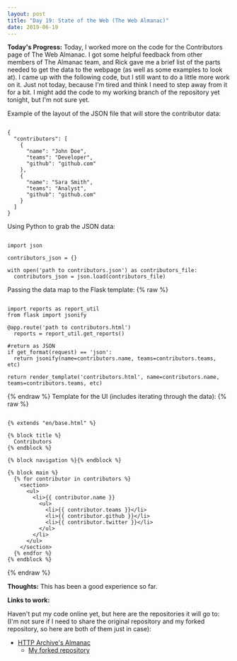 ```yaml
---
layout: post
title: "Day 19: State of the Web (The Web Almanac)"
date: 2019-06-19
---
```


**Today's Progress:** Today, I worked more on the code for the Contributors page of The Web Almanac. I got some helpful feedback from other members of The Almanac team, and Rick gave me a brief list of the parts needed to get the data to the webpage (as well as some examples to look at). I came up with the following code, but I still want to do a little more work on it. Just not today, because I'm tired and think I need to step away from it for a bit. I might add the code to my working branch of the repository yet tonight, but I'm not sure yet.

Example of the layout of the JSON file that will store the contributor data:
<pre><code>
{
  "contributors": [
    { 
      "name": "John Doe",
      "teams": "Developer",
      "github": "github.com"
    },
    { 
      "name": "Sara Smith",
      "teams": "Analyst",
      "github": "github.com"
    }
  ]
}
</code></pre>

Using Python to grab the JSON data:
<pre><code>
import json

contributors_json = {}

with open('path to contributors.json') as contributors_file:
  contributors_json = json.load(contributors_file)
</code></pre>

Passing the data map to the Flask template:
{% raw %}
<pre><code>
import reports as report_util
from flask import jsonify

&#64;app.route('path to contributors.html')
  reports = report_util.get_reports()

&#35;return as JSON
if get_format(request) == 'json':
  return jsonify(name=contributors.name, teams=contributors.teams, etc)

return render_template('contributors.html', name=contributors.name, teams=contributors.teams, etc)
</code></pre>
{% endraw %}
Template for the UI (includes iterating through the data):
{% raw %}
<pre><code>
{% extends "en/base.html" %}

{% block title %}
  Contributors
{% endblock %}

{% block navigation %}{% endblock %}

{% block main %}
  {% for contributor in contributors %}
    &lt;section&gt;
      &lt;ul&gt;
        &lt;li&gt;{{ contributor.name }} <!-- or {{ name }} ? -->
          &lt;ul&gt;
            &lt;li&gt;{{ contributor.teams }}&lt;/li&gt; <!-- or {{ teams }} ? -->
            &lt;li&gt;{{ contributor.github }}&lt;/li&gt; <!-- or {{ github }} ? -->
            &lt;li&gt;{{ contributor.twitter }}&lt;/li&gt; <!-- or {{ twitter }} ? -->
          &lt;/ul&gt;
        &lt;/li&gt;
      &lt;/ul&gt;
    &lt;/section&gt;
  {% endfor %}
{% endblock %}
</code></pre>
{% endraw %}


**Thoughts:** This has been a good experience so far.

**Links to work:**

Haven't put my code online yet, but here are the repositories it will go to:
(I'm not sure if I need to share the original repository and my forked repository, so here are both of them just in case):
* [HTTP Archive's Almanac](https://github.com/HTTPArchive/almanac.httparchive.org)
  * [My forked repository](https://github.com/KJLarson/almanac.httparchive.org)

